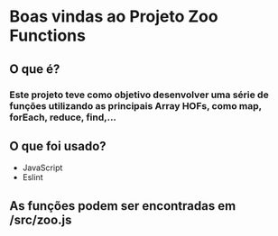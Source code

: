 # Boas vindas ao Projeto Zoo Functions
## O que é?

### Este projeto teve como objetivo desenvolver uma série de funções utilizando as principais Array HOFs, como map, forEach, reduce, find,...

## O que foi usado?

- JavaScript
- Eslint

## As funções podem ser encontradas em /src/zoo.js